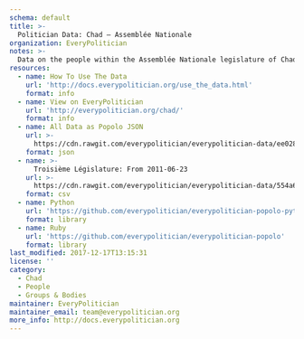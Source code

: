 ```yaml
---
schema: default
title: >-
  Politician Data: Chad — Assemblée Nationale
organization: EveryPolitician
notes: >-
  Data on the people within the Assemblée Nationale legislature of Chad.
resources:
  - name: How To Use The Data
    url: 'http://docs.everypolitician.org/use_the_data.html'
    format: info
  - name: View on EveryPolitician
    url: 'http://everypolitician.org/chad/'
    format: info
  - name: All Data as Popolo JSON
    url: >-
      https://cdn.rawgit.com/everypolitician/everypolitician-data/ee028ea08185067cccd3207603ef362d730b3c57/data/Chad/Assembly/ep-popolo-v1.0.json
    format: json
  - name: >-
      Troisième Législature: From 2011-06-23
    url: >-
      https://cdn.rawgit.com/everypolitician/everypolitician-data/554a6cb306153130ac5558e4c015471d63e57cb7/data/Chad/Assembly/term-3.csv
    format: csv
  - name: Python
    url: 'https://github.com/everypolitician/everypolitician-popolo-python'
    format: library
  - name: Ruby
    url: 'https://github.com/everypolitician/everypolitician-popolo'
    format: library
last_modified: 2017-12-17T13:15:31
license: ''
category:
  - Chad
  - People
  - Groups & Bodies
maintainer: EveryPolitician
maintainer_email: team@everypolitician.org
more_info: http://docs.everypolitician.org
---
```

